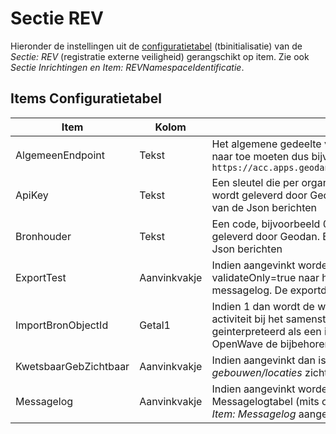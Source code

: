 # Sectie REV

Hieronder de instellingen uit de [configuratietabel](/instellen_inrichten/configuratie/README.md) (tbinitialisatie) van de _Sectie: REV_ (registratie externe veiligheid) gerangschikt op item. Zie ook _Sectie Inrichtingen en Item: REVNamespaceIdentificatie_.

## Items Configuratietabel

| Item                  | Kolom        | Omschrijving                                                                  |
|-----------------------|--------------|-------------------------------------------------------------------------------|
| AlgemeenEndpoint      | Tekst        | Het algemene gedeelte van het endpoint waar de Json berichten naar toe moeten dus bijv. `https://acc.apps.geodan.nl/public/revpreproductie/rev/api/rev/v3` |
| ApiKey                | Tekst        | Een sleutel die per organisatie samen met de bronhouderscode wordt geleverd door Geodan. Beide zijn nodig voor het verzenden van de Json berichten |
| Bronhouder            | Tekst        | Een code, bijvoorbeeld 00002, die samen met de ApiKey wordt geleverd door Geodan. Beide zijn nodig voor het verzenden van de Json berichten |
| ExportTest            | Aanvinkvakje | Indien aangevinkt worden de Json berichten met de toevoeging validateOnly=true naar het endpoint verstuurd en opgeslagen in de messagelog. De exportdatum zal hierbij nooit worden gevuld |
| ImportBronObjectId    | Getal1       | Indien 1 dan wordt de waarde van de bronobjectID van de locatieEV-activiteit bij het samenstellen van de synchronisatielijst geinterpreteerd als een inrichtingnummer op grond waarvan OpenWave de bijbehorende dnkey uit tbmilinrichtingen kan koppelen |
| KwetsbaarGebZichtbaar | Aanvinkvakje | Indien aangevinkt dan is in het inrichtportaal de tegel _REV kwetsbare gebouwen/locaties_ zichtbaar |
| Messagelog            | Aanvinkvakje | Indien aangevinkt worden de Json berichten gelogd in de Messagelogtabel (mits ook de algemene instelling _Sectie: OWB en Item: Messagelog_ aangevinkt is) |

